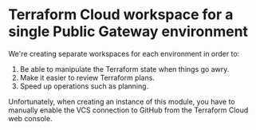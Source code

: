 # Terraform Cloud workspace for a single Public Gateway environment

We're creating separate workspaces for each environment in order to:

1. Be able to manipulate the Terraform state when things go awry.
1. Make it easier to review Terraform plans.
1. Speed up operations such as planning.

Unfortunately, when creating an instance of this module, you have to manually enable the VCS connection to GitHub from the Terraform Cloud web console.
